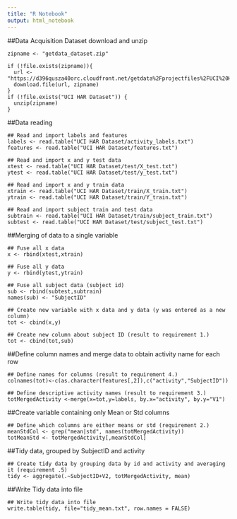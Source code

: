 ```yaml
---
title: "R Notebook"
output: html_notebook
---
```


##Data Acquisition
Dataset download and unzip
```{r}
zipname <- "getdata_dataset.zip"

if (!file.exists(zipname)){
  url <- "https://d396qusza40orc.cloudfront.net/getdata%2Fprojectfiles%2FUCI%20HAR%20Dataset.zip"
  download.file(url, zipname)
}  
if (!file.exists("UCI HAR Dataset")) { 
  unzip(zipname) 
}
```


##Data reading
```{r}
## Read and import labels and features
labels <- read.table("UCI HAR Dataset/activity_labels.txt")
features <- read.table("UCI HAR Dataset/features.txt") 
  
## Read and import x and y test data
xtest <- read.table("UCI HAR Dataset/test/X_test.txt")
ytest <- read.table("UCI HAR Dataset/test/y_test.txt")

## Read and import x and y train data
xtrain <- read.table("UCI HAR Dataset/train/X_train.txt")
ytrain <- read.table("UCI HAR Dataset/train/Y_train.txt")

## Read and import subject train and test data
subtrain <- read.table("UCI HAR Dataset/train/subject_train.txt")
subtest <- read.table("UCI HAR Dataset/test/subject_test.txt")

```


##Merging of data to a single variable
```{r}
## Fuse all x data
x <- rbind(xtest,xtrain)

## Fuse all y data
y <- rbind(ytest,ytrain)

## Fuse all subject data (subject id)
sub <- rbind(subtest,subtrain)
names(sub) <- "SubjectID"

## Create new variable with x data and y data (y was entered as a new column)
tot <- cbind(x,y)

## Create new column about subject ID (result to requirement 1.)
tot <- cbind(tot,sub)
```

##Define column names and merge data to obtain activity name for each row
```{r}
## Define names for columns (result to requirement 4.)
colnames(tot)<-c(as.character(features[,2]),c("activity","SubjectID"))

## Define descriptive activity names (result to requirement 3.)
totMergedActivity <-merge(x=tot,y=labels, by.x="activity", by.y="V1")
```

##Create variable containing only Mean or Std columns
```{r}
## Define which columns are either means or std (requirement 2.)
meanStdCol <- grep("mean|std", names(totMergedActivity))
totMeanStd <- totMergedActivity[,meanStdCol]
```

##Tidy data, grouped by SubjectID and activity
```{r}
## Create tidy data by grouping data by id and activity and averaging it (requirement .5)
tidy <- aggregate(.~SubjectID+V2, totMergedActivity, mean)

```

##Write Tidy data into file
```{r}
## Write tidy data into file 
write.table(tidy, file="tidy_mean.txt", row.names = FALSE)
```


